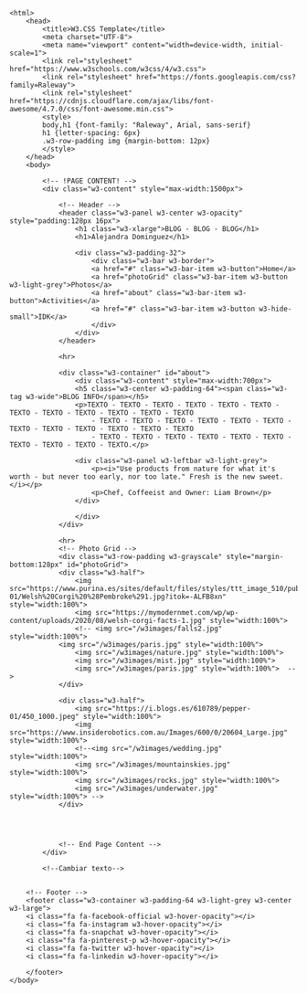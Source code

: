 
    <html>
        <head>
            <title>W3.CSS Template</title>
            <meta charset="UTF-8">
            <meta name="viewport" content="width=device-width, initial-scale=1">
            <link rel="stylesheet" href="https://www.w3schools.com/w3css/4/w3.css">
            <link rel="stylesheet" href="https://fonts.googleapis.com/css?family=Raleway">
            <link rel="stylesheet" href="https://cdnjs.cloudflare.com/ajax/libs/font-awesome/4.7.0/css/font-awesome.min.css">
            <style>
            body,h1 {font-family: "Raleway", Arial, sans-serif}
            h1 {letter-spacing: 6px}
            .w3-row-padding img {margin-bottom: 12px}
            </style>
        </head>
        <body>
        
            <!-- !PAGE CONTENT! -->
            <div class="w3-content" style="max-width:1500px">
            
                <!-- Header -->
                <header class="w3-panel w3-center w3-opacity" style="padding:128px 16px">
                    <h1 class="w3-xlarge">BLOG - BLOG - BLOG</h1>
                    <h1>Alejandra Dominguez</h1>
                    
                    <div class="w3-padding-32">
                        <div class="w3-bar w3-border">
                        <a href="#" class="w3-bar-item w3-button">Home</a>
                        <a href="photoGrid" class="w3-bar-item w3-button w3-light-grey">Photos</a>
                        <a href="about" class="w3-bar-item w3-button">Activities</a>
                        <a href="#" class="w3-bar-item w3-button w3-hide-small">IDK</a>
                        </div>
                    </div>
                </header>
                    
                <hr>    
                
                <div class="w3-container" id="about">
                    <div class="w3-content" style="max-width:700px">
                    <h5 class="w3-center w3-padding-64"><span class="w3-tag w3-wide">BLOG INFO</span></h5>
                    <p>TEXTO - TEXTO - TEXTO - TEXTO - TEXTO - TEXTO - TEXTO - TEXTO - TEXTO - TEXTO - TEXTO - TEXTO
                        - TEXTO - TEXTO - TEXTO - TEXTO - TEXTO - TEXTO - TEXTO - TEXTO - TEXTO - TEXTO - TEXTO - TEXTO 
                        - TEXTO - TEXTO - TEXTO - TEXTO - TEXTO - TEXTO - TEXTO - TEXTO - TEXTO - TEXTO.</p>
                    
                    <div class="w3-panel w3-leftbar w3-light-grey">
                        <p><i>"Use products from nature for what it's worth - but never too early, nor too late." Fresh is the new sweet.</i></p>
                        <p>Chef, Coffeeist and Owner: Liam Brown</p>
                    </div>
                    
                    </div>
                </div>
            
                <hr>
                <!-- Photo Grid -->
                <div class="w3-row-padding w3-grayscale" style="margin-bottom:128px" id="photoGrid"> 
                <div class="w3-half">
                    <img src="https://www.purina.es/sites/default/files/styles/ttt_image_510/public/2021-01/Welsh%20Corgi%20%28Pembroke%291.jpg?itok=-ALFB8xn" style="width:100%">
                    <img src="https://mymodernmet.com/wp/wp-content/uploads/2020/08/welsh-corgi-facts-1.jpg" style="width:100%">
                    <!-- <img src="/w3images/falls2.jpg" style="width:100%">
                <img src="/w3images/paris.jpg" style="width:100%">
                    <img src="/w3images/nature.jpg" style="width:100%">
                    <img src="/w3images/mist.jpg" style="width:100%">
                    <img src="/w3images/paris.jpg" style="width:100%">  -->
                </div>
                
                <div class="w3-half">
                    <img src="https://i.blogs.es/610789/pepper-01/450_1000.jpeg" style="width:100%">
                    <img src="https://www.insiderobotics.com.au/Images/600/0/20604_Large.jpg" style="width:100%">
                    <!--<img src="/w3images/wedding.jpg" style="width:100%">
                    <img src="/w3images/mountainskies.jpg" style="width:100%">
                    <img src="/w3images/rocks.jpg" style="width:100%">
                    <img src="/w3images/underwater.jpg" style="width:100%"> -->
                </div>

                
            
            
                <!-- End Page Content -->
            </div>

            <!--Cambiar texto-->
        
        
        <!-- Footer -->
        <footer class="w3-container w3-padding-64 w3-light-grey w3-center w3-large"> 
        <i class="fa fa-facebook-official w3-hover-opacity"></i>
        <i class="fa fa-instagram w3-hover-opacity"></i>
        <i class="fa fa-snapchat w3-hover-opacity"></i>
        <i class="fa fa-pinterest-p w3-hover-opacity"></i>
        <i class="fa fa-twitter w3-hover-opacity"></i>
        <i class="fa fa-linkedin w3-hover-opacity"></i>
        
        </footer>
    </body>
 </html>


        
